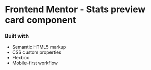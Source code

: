 # Frontend Mentor - Stats preview card component 

### Built with

- Semantic HTML5 markup
- CSS custom properties
- Flexbox
- Mobile-first workflow

